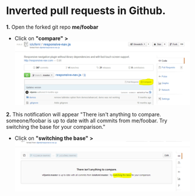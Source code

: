 # Inverted pull requests in Github.

__1.__ Open the forked git repo __me/foobar__
- Click on __"compare"__ **>**
![First image](/Assets/pc_1a.png?raw=true "Page Screenshot")

**2.** This notification will appear "There isn't anything to compare. someone/foobar is up to date with all commits from me/foobar. Try switching the base for your comparison."
- Click on __"switching the base"__ **>**
![Second image](/Assets/pc_2a.png?raw=true "Page Screenshot")

